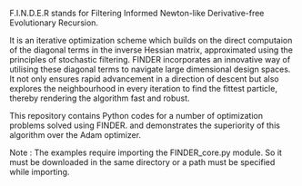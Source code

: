 F.I.N.D.E.R stands for Filtering Informed Newton-like Derivative-free Evolutionary Recursion. 

It is an iterative optimization scheme which builds on the direct computaion of the diagonal terms in the inverse Hessian matrix, approximated using the principles of stochastic filtering. FINDER incorporates an innovative way of utilising these diagonal terms to navigate large dimensional design spaces. It not only ensures rapid advancement in a direction of descent but also explores the neighbourhood in every iteration to find the fittest particle, thereby rendering the algorithm fast and robust.

This repository contains Python codes for a number of optimization problems solved using FINDER. and demonstrates the superiority of this algorithm over the Adam optimizer. 

Note : The examples require importing the FINDER_core.py module. So it must be downloaded in the same directory or a path must be specified while importing.
